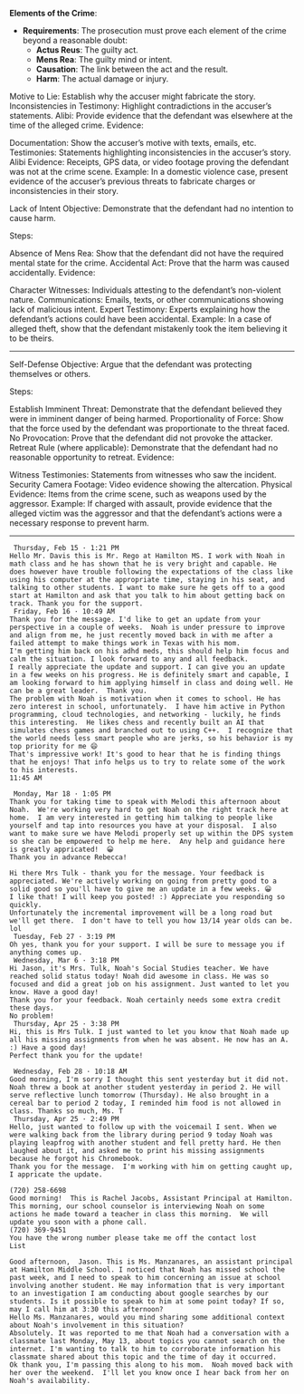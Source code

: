 **Elements of the Crime**: 
- **Requirements**: The prosecution must prove each element of the crime beyond a reasonable doubt:
  - **Actus Reus**: The guilty act.
  - **Mens Rea**: The guilty mind or intent.
  - **Causation**: The link between the act and the result.
  - **Harm**: The actual damage or injury.

Motive to Lie:
Establish why the accuser might fabricate the story.
Inconsistencies in Testimony:
Highlight contradictions in the accuser’s statements.
Alibi:
Provide evidence that the defendant was elsewhere at the time of the alleged crime.
Evidence:

Documentation: Show the accuser’s motive with texts, emails, etc.
Testimonies: Statements highlighting inconsistencies in the accuser’s story.
Alibi Evidence: Receipts, GPS data, or video footage proving the defendant was not at the crime scene.
Example: In a domestic violence case, present evidence of the accuser’s previous threats to fabricate charges or inconsistencies in their story.

 Lack of Intent
Objective: Demonstrate that the defendant had no intention to cause harm.

Steps:

Absence of Mens Rea:
Show that the defendant did not have the required mental state for the crime.
Accidental Act:
Prove that the harm was caused accidentally.
Evidence:

Character Witnesses: Individuals attesting to the defendant’s non-violent nature.
Communications: Emails, texts, or other communications showing lack of malicious intent.
Expert Testimony: Experts explaining how the defendant’s actions could have been accidental.
Example: In a case of alleged theft, show that the defendant mistakenly took the item believing it to be theirs.

---

Self-Defense
Objective: Argue that the defendant was protecting themselves or others.

Steps:

Establish Imminent Threat:
Demonstrate that the defendant believed they were in imminent danger of being harmed.
Proportionality of Force:
Show that the force used by the defendant was proportionate to the threat faced.
No Provocation:
Prove that the defendant did not provoke the attacker.
Retreat Rule (where applicable):
Demonstrate that the defendant had no reasonable opportunity to retreat.
Evidence:

Witness Testimonies: Statements from witnesses who saw the incident.
Security Camera Footage: Video evidence showing the altercation.
Physical Evidence: Items from the crime scene, such as weapons used by the aggressor.
Example: If charged with assault, provide evidence that the alleged victim was the aggressor and that the defendant’s actions were a necessary response to prevent harm.

---

```plaintext
 Thursday, Feb 15 · 1:21 PM 
Hello Mr. Davis this is Mr. Rego at Hamilton MS. I work with Noah in math class and he has shown that he is very bright and capable. He does however have trouble following the expectations of the class like using his computer at the appropriate time, staying in his seat, and talking to other students. I want to make sure he gets off to a good start at Hamilton and ask that you talk to him about getting back on track. Thank you for the support.
 Friday, Feb 16 · 10:49 AM 
Thank you for the message. I'd like to get an update from your perspective in a couple of weeks.  Noah is under pressure to improve and align from me, he just recently moved back in with me after a failed attempt to make things work in Texas with his mom.
I'm getting him back on his adhd meds, this should help him focus and calm the situation. I look forward to any and all feedback. 
I really appreciate the update and support. I can give you an update in a few weeks on his progress. He is definitely smart and capable, I am looking forward to him applying himself in class and doing well. He can be a great leader.  Thank you.
The problem with Noah is motivation when it comes to school. He has zero interest in school, unfortunately.  I have him active in Python programming, cloud technologies, and networking - luckily, he finds this interesting.  He likes chess and recently built an AI that simulates chess games and branched out to using C++.  I recognize that the world needs less smart people who are jerks, so his behavior is my top priority for me 😄
That's impressive work! It's good to hear that he is finding things that he enjoys! That info helps us to try to relate some of the work to his interests.
11:45 AM
```

```plaintext
 Monday, Mar 18 · 1:05 PM 
Thank you for taking time to speak with Melodi this afternoon about Noah.  We're working very hard to get Noah on the right track here at home.  I am very interested in getting him talking to people like yourself and tap into resources you have at your disposal.  I also want to make sure we have Melodi properly set up within the DPS system so she can be empowered to help me here.  Any help and guidance here is greatly appricated!  😀
Thank you in advance Rebecca!
```

```plaintext
Hi there Mrs Tulk - thank you for the message. Your feedback is appreciated. We're actively working on going from pretty good to a solid good so you'll have to give me an update in a few weeks. 😀
I like that! I will keep you posted! :) Appreciate you responding so quickly.
Unfortunately the incremental improvement will be a long road but we'll get there.  I don't have to tell you how 13/14 year olds can be. lol
 Tuesday, Feb 27 · 3:19 PM 
Oh yes, thank you for your support. I will be sure to message you if anything comes up.
 Wednesday, Mar 6 · 3:18 PM 
Hi Jason, it's Mrs. Tulk, Noah's Social Studies teacher. We have reached solid status today! Noah did awesome in class. He was so focused and did a great job on his assignment. Just wanted to let you know. Have a good day!
Thank you for your feedback. Noah certainly needs some extra credit these days. 
No problem!
 Thursday, Apr 25 · 3:38 PM 
Hi, this is Mrs Tulk. I just wanted to let you know that Noah made up all his missing assignments from when he was absent. He now has an A. :) Have a good day!
Perfect thank you for the update!
```

```plaintext
 Wednesday, Feb 28 · 10:18 AM 
Good morning, I'm sorry I thought this sent yesterday but it did not. Noah threw a book at another student yesterday in period 2. He will serve reflective lunch tomorrow (Thursday). He also brought in a cereal bar to period 2 today, I reminded him food is not allowed in class. Thanks so much, Ms. T
 Thursday, Apr 25 · 2:49 PM 
Hello, just wanted to follow up with the voicemail I sent. When we were walking back from the library during period 9 today Noah was playing leapfrog with another student and fell pretty hard. He then laughed about it, and asked me to print his missing assignments because he forgot his Chromebook.
Thank you for the message.  I'm working with him on getting caught up, I appricate the update.
```

```plaintext
(720) 258-6698
Good morning!  This is Rachel Jacobs, Assistant Principal at Hamilton.  This morning, our school counselor is interviewing Noah on some actions he made toward a teacher in class this morning.  We will update you soon with a phone call.
(720) 369-9451
You have the wrong number please take me off the contact lost 
List
```


```plaintext
Good afternoon,  Jason. This is Ms. Manzanares, an assistant principal at Hamilton Middle School. I noticed that Noah has missed school the past week, and I need to speak to him concerning an issue at school involving another student. He may information that is very important to an investigation I am conducting about google searches by our students. Is it possible to speak to him at some point today? If so, may I call him at 3:30 this afternoon?
Hello Ms. Manzanares, would you mind sharing some additional context about Noah's involvement in this situation?
Absolutely. It was reported to me that Noah had a conversation with a classmate last Monday, May 13, about topics you cannot search on the internet. I'm wanting to talk to him to corroborate information his classmate shared about this topic and the time of day it occurred.
Ok thank you, I'm passing this along to his mom.  Noah moved back with her over the weekend.  I'll let you know once I hear back from her on Noah's availability.
```
